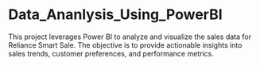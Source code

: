 # Data_Ananlysis_Using_PowerBI
This project leverages Power BI to analyze and visualize the sales data for Reliance Smart Sale. The objective is to provide actionable insights into sales trends, customer preferences, and performance metrics.
